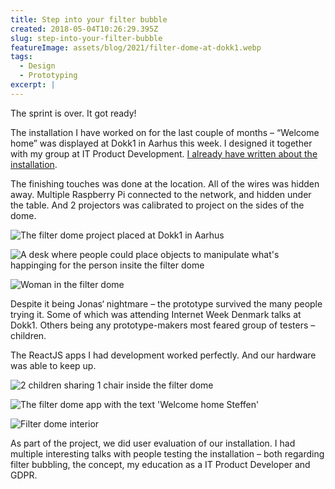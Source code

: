 ```yaml
---
title: Step into your filter bubble
created: 2018-05-04T10:26:29.395Z
slug: step-into-your-filter-bubble
featureImage: assets/blog/2021/filter-dome-at-dokk1.webp
tags:
  - Design
  - Prototyping
excerpt: |
---
```


The sprint is over. It got ready!

The installation I have worked on for the last couple of months – “Welcome home” was displayed at Dokk1 in Aarhus this week. I designed it together with my group at IT Product Development. [I already have written about the installation](/blog/step-into-your-filter-bubble).

The finishing touches was done at the location. All of the wires was hidden away. Multiple Raspberry Pi connected to the network, and hidden under the table. And 2 projectors was calibrated to project on the sides of the dome.

![The filter dome project placed at Dokk1 in Aarhus](/assets/blog/2021/filter-dome-at-dokk1.webp)

![A desk where people could place objects to manipulate what's happinging for the person insite the filter dome](/assets/blog/2021/place-object-to-manipulate-filter-dome.webp)

![Woman in the filter dome](/assets/blog/2021/woman-in-the-filter-dome.webp)


Despite it being Jonas‘ nightmare – the prototype survived the many people trying it. Some of which was attending Internet Week Denmark talks at Dokk1. Others being any prototype-makers most feared group of testers – children.

The ReactJS apps I had development worked perfectly. And our hardware was able to keep up.

![2 children sharing 1 chair inside the filter dome](/assets/blog/2021/children-in-filter-dome.webp)

![The filter dome app with the text 'Welcome home Steffen'](/assets/blog/2021/filter-dome-app.webp)

![Filter dome interior](/assets/blog/2021/filter-dome.webp)

As part of the project, we did user evaluation of our installation. I had multiple interesting talks with people testing the installation – both regarding filter bubbling, the concept, my education as a IT Product Developer and GDPR.

